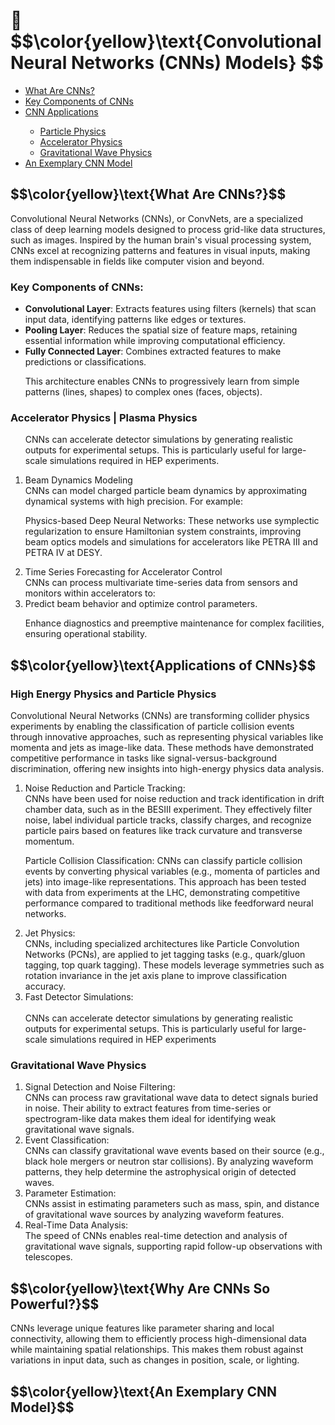 
<h1> 🧠  $$\color{yellow}\text{Convolutional Neural Networks (CNNs) Models} $$</h1>
<!--h1>  🤯 🌟 </h1-->
<nav><ul>
    <li><a href="#what"> What Are CNNs? </a></li>
    <li><a href="#key"> Key Components of CNNs </a></li>
    <li><a href="#applications"> CNN Applications </a></li>
    <ul>
        <li><a href="#hep"> Particle Physics </a></li>
        <li><a href="#accelerator"> Accelerator Physics </a></li>
        <li><a href="#gravy"> Gravitational Wave Physics </a></li>
    </ul>
    <li><a href="#sample"> An Exemplary CNN Model </a></li>
  </ul></nav>

<h2 id="what">$$\color{yellow}\text{What Are CNNs?}$$ </h2>
Convolutional Neural Networks (CNNs), or ConvNets, are a specialized class of deep learning models designed to process grid-like data structures, such as images. Inspired by the human brain's visual processing system, CNNs excel at recognizing patterns and features in visual inputs, making them indispensable in fields like computer vision and beyond.

<h3 id="key"> Key Components of CNNs: </h3>
<ul>
<li><b>Convolutional Layer</b>: Extracts features using filters (kernels) that scan input data, identifying patterns like edges or textures.</li>

<li><b>Pooling Layer</b>: Reduces the spatial size of feature maps, retaining essential information while improving computational efficiency.</li>

<li><b>Fully Connected Layer</b>: Combines extracted features to make predictions or classifications.</li>

This architecture enables CNNs to progressively learn from simple patterns (lines, shapes) to complex ones (faces, objects).
</ul>

<h3 id="accelerator"> Accelerator Physics | Plasma Physics </h3>
<ol type="1">
    
CNNs can accelerate detector simulations by generating realistic outputs for experimental setups. This is particularly useful for large-scale simulations required in HEP experiments.<br>

<li> Beam Dynamics Modeling </li>
CNNs can model charged particle beam dynamics by approximating dynamical systems with high precision. For example:

Physics-based Deep Neural Networks: These networks use symplectic regularization to ensure Hamiltonian system constraints, improving beam optics models and simulations for accelerators like PETRA III and PETRA IV at DESY.

<li> Time Series Forecasting for Accelerator Control </li>
CNNs can process multivariate time-series data from sensors and monitors within accelerators to:

<li>Predict beam behavior and optimize control parameters.</li>

Enhance diagnostics and preemptive maintenance for complex facilities, ensuring operational stability.
</ol>

<h2 id="applications">$$\color{yellow}\text{Applications of CNNs}$$</h2>

<h3 id="hep"> High Energy Physics and Particle Physics </h3>
Convolutional Neural Networks (CNNs) are transforming collider physics experiments by enabling the classification of particle collision events through innovative approaches, such as representing physical variables like momenta and jets as image-like data. These methods have demonstrated competitive performance in tasks like signal-versus-background discrimination, offering new insights into high-energy physics data analysis.

<ol type="1">    
<li> Noise Reduction and Particle Tracking:<br>
CNNs have been used for noise reduction and track identification in drift chamber data, such as in the BESIII experiment. They effectively filter noise, label individual particle tracks, classify charges, and recognize particle pairs based on features like track curvature and transverse momentum.</li>

<l1> Particle Collision Classification:
CNNs can classify particle collision events by converting physical variables (e.g., momenta of particles and jets) into image-like representations. This approach has been tested with data from experiments at the LHC, demonstrating competitive performance compared to traditional methods like feedforward neural networks.</li>

<li> Jet Physics: </li>
CNNs, including specialized architectures like Particle Convolution Networks (PCNs), are applied to jet tagging tasks (e.g., quark/gluon tagging, top quark tagging). These models leverage symmetries such as rotation invariance in the jet axis plane to improve classification accuracy.<br>

<li> Fast Detector Simulations: </li><br>
CNNs can accelerate detector simulations by generating realistic outputs for experimental setups. This is particularly useful for large-scale simulations required in HEP experiments

</ol>

<h3 id="gravy"> Gravitational Wave Physics </h3>
<ol type="1">

  <li> Signal Detection and Noise Filtering: </li>
       CNNs can process raw gravitational wave data to detect signals buried in noise. Their ability to extract features from time-series or spectrogram-like data makes them ideal for identifying weak gravitational wave signals.

<li> Event Classification:</li>
     CNNs can classify gravitational wave events based on their source (e.g., black hole mergers or neutron star collisions). By analyzing waveform patterns, they help determine the astrophysical origin of detected waves.

<li>Parameter Estimation:</li>
    CNNs assist in estimating parameters such as mass, spin, and distance of gravitational wave sources by analyzing waveform features.

<li>Real-Time Data Analysis:</li>
    The speed of CNNs enables real-time detection and analysis of gravitational wave signals, supporting rapid follow-up observations with telescopes.
</ol>

<h2 id="why">$$\color{yellow}\text{Why Are CNNs So Powerful?}$$</h2>
CNNs leverage unique features like parameter sharing and local connectivity, allowing them to efficiently process high-dimensional data while maintaining spatial relationships. This makes them robust against variations in input data, such as changes in position, scale, or lighting.

<!--h3>A Glimpse into the Future:</h3>
As CNNs continue to evolve, they are being integrated with other AI technologies like Generative Adversarial Networks (GANs) and Recurrent Neural Networks (RNNs), unlocking new possibilities in creative industries, autonomous systems, and beyond. <-->

<h2 id="sample">$$\color{yellow}\text{An Exemplary CNN Model}$$ </h2>
